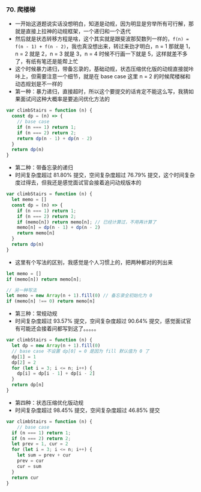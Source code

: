 ### 70. 爬楼梯

* 一开始这道题说实话没想明白，知道是动规，因为明显是穷举所有可行解，那就是直接上拉神的动规框架，一个递归和一个迭代
* 然后就是状态转移方程是啥，这个其实就是跟斐波那契数列一样的，`f(n) = f(n - 1) + f(n - 2)`，我也真没想出来，转过来劲才明白，n = 1 那就是 1，n = 2 就是 2，n = 3 就是 3，n = 4 时候不行画一下就是 5，这样就差不多了，有纸有笔还是能帮上忙
* 这个时候暴力递归，带备忘录的，基础动规，状态压缩优化版的动规直接就咔咔上，但需要注意一个细节，就是在 base case 这里 n = 2 的时候爬楼梯和动态规划是不一样的
* 第一种：暴力递归，直接超时，所以这个要提交的话肯定不能这么写，我猜如果面试问这种大概率是要追问优化方法的

```js
var climbStairs = function (n) {
  const dp = (n) => {
    // base case
    if (n === 1) return 1;
    if (n === 2) return 2;
    return dp(n - 1) + dp(n - 2)
  }
  return dp(n)
}
```

* 第二种：带备忘录的递归
* 时间复杂度超过 81.80% 提交，空间复杂度超过 76.79% 提交，这个时间复杂度过得去，但我还是感觉面试官会接着追问动规版本的

```js
var climbStairs = function (n) {
  let memo = []
  const dp = (n) => {
    if (n === 1) return 1;
    if (n === 2) return 2;
    if (memo[n]) return memo[n]; // 已经计算过，不用再计算了
    memo[n] = dp(n - 1) + dp(n - 2)
    return memo[n]
  }
  return dp(n)
}
```

* 这里有个写法的区别，我感觉是个人习惯上的，把两种都对的列出来

```js
let memo = []
if (memo[n]) return memo[n];

// 另一种写法
let memo = new Array(n + 1).fill(0) // 备忘录全初始化为 0
if (memo[n] !== 0) return memo[n]
```

* 第三种：常规动规
* 时间复杂度超过 93.57% 提交，空间复杂度超过 90.64% 提交，感觉面试官有可能还会接着问都写到这了。。。。。

```js
var climbStairs = function (n) {
  let dp = new Array(n + 1).fill(0)
  // base case 不设置 dp[0] = 0 是因为 fill 默认值为 0 了
  dp[1] = 1
  dp[2] = 2
  for (let i = 3; i <= n; i++) {
    dp[i] = dp[i - 1] + dp[i - 2]
  }
  return dp[n]
}
```

* 第四种：状态压缩优化版动规
* 时间复杂度超过 98.45% 提交，空间复杂度超过 46.85% 提交

```js
var climbStairs = function (n) {
	// base case
  if (n === 1) return 1;
  if (n === 2) return 2;
  let prev = 1, cur = 2
  for (let i = 3; i <= n; i++) {
    let sum = prev + cur
    prev = cur
    cur = sum
  }
  return cur
}
```

